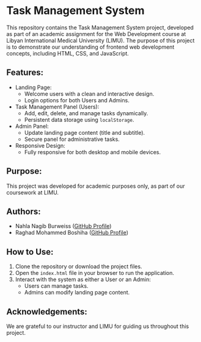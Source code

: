 # Task Management System

This repository contains the Task Management System project, developed as part of an academic assignment for the Web Development course at Libyan International Medical University (LIMU). The purpose of this project is to demonstrate our understanding of frontend web development concepts, including HTML, CSS, and JavaScript.

## Features:
- Landing Page:
  - Welcome users with a clean and interactive design.
  - Login options for both Users and Admins.
- Task Management Panel (Users):
  - Add, edit, delete, and manage tasks dynamically.
  - Persistent data storage using `localStorage`.
- Admin Panel:
  - Update landing page content (title and subtitle).
  - Secure panel for administrative tasks.
- Responsive Design:
  - Fully responsive for both desktop and mobile devices.

## Purpose:
This project was developed for academic purposes only, as part of our coursework at LIMU.

## Authors:
- Nahla Nagib Burweiss ([GitHub Profile](https://github.com/nahnagib))  
- Raghad Mohammed Boshiha ([GitHub Profile](https://github.com/raghad-boshiha))

## How to Use:
1. Clone the repository or download the project files.
2. Open the `index.html` file in your browser to run the application.
3. Interact with the system as either a User or an Admin:
   - Users can manage tasks.
   - Admins can modify landing page content.

## Acknowledgements:
We are grateful to our instructor and LIMU for guiding us throughout this project.
